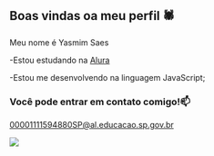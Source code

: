 ## Boas vindas oa meu perfil 🕷️

Meu nome é Yasmim Saes

-Estou estudando na  [Alura](https://www.alura.com.br)

-Estou me desenvolvendo na linguagem JavaScript;

### Você pode entrar em contato comigo!📫

00001111594880SP@al.educacao.sp.gov.br 

![](https://media1.tenor.com/m/wEzkZdgLefcAAAAC/blackpink-lisa-rockstar-lisa.gif)
